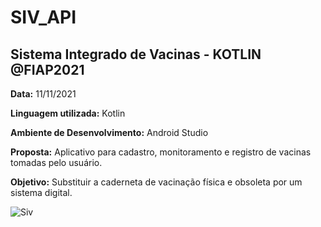 # SIV_API
## Sistema Integrado de Vacinas - KOTLIN @FIAP2021

**Data:** 11/11/2021

**Linguagem utilizada:** Kotlin

**Ambiente de Desenvolvimento:** Android Studio

**Proposta:** Aplicativo para cadastro, monitoramento e registro de vacinas tomadas pelo usuário.

**Objetivo:** Substituir a caderneta de vacinação física e obsoleta por um sistema digital.


![Siv](https://user-images.githubusercontent.com/66686241/134257894-dcee168e-749b-4a95-aa33-af502d0b01e5.png)
